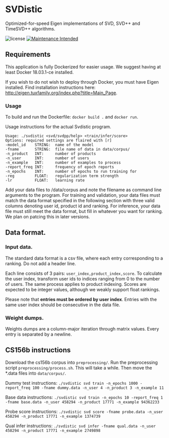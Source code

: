 # SVDistic
Optimized-for-speed Eigen implementations of SVD, SVD++ and TimeSVD++ algorithms.

![license](https://img.shields.io/github/license/mashape/apistatus.svg)
[![Maintenance Intended](http://maintained.tech/badge.svg)](http://maintained.tech/) 
## Requirements
This application is fully Dockerized for easier usage. We suggest having at least Docker 18.03.1-ce installed.

If you wish to do not wish to deploy through Docker, you must have Eigen installed.
Find installation instructions here:
<http://eigen.tuxfamily.org/index.php?title=Main_Page>.

### Usage
To build and run the Dockerfile: `docker build .` and `docker run`.

Usage instructions for the actual Svdistic program.
```
Usage: ./svdistic <svd/svdpp/help> <train/infer/score>
Options: required settings are flaired with [r]
-model_id    STRING:  name of the model
-fname       STRING:  file name of data in data/corpus/
-n_product   INT:     number of products
-n_user      INT:     number of users
-n_example   INT:     number of examples to process
-report_freq INT:     frequency of epoch reports
-n_epochs    INT:     number of epochs to run training for
-reg         FLOAT:   regularization term strength
-lr          FLOAT:   learning rate
```

Add your data files to /data/corpus and note the filename as command line arguments to the program. For training and validation, your data files must match the data format specified in the following section with three valid columns denoting user id, product id and ranking. For inference, your data file must still meet the data format, but fill in whatever you want for ranking. We plan on patcing this in later versions.

## Data format.
### Input data.
The standard data format is a csv file, where each entry corresponding to a ranking.
Do not add a header line.

Each line consists of 3 pairs: `user_index,product_index,score`.
To calculate the user index, transform user ids to indices ranging from 0 to the number of users.
The same process applies to product indexing.
Scores are expected to be integer values, although we weakly support float rankings.

Please note that **entries must be ordered by user index**. Entries with the same user index should be consecutive in the data file.

### Weight dumps.
Weights dumps are a column-major iteration through matrix
values. Every entry is separated by a newline.

## CS156b instructions
Download the cs156b corpus into `preprocessing/`. Run the preprocessing script `preprocessing/process.sh`. This will take a while. Then move the *.data files into `data/corpus/`.

Dummy test instructions:
`./svdistic svd train -n_epochs 1000 -report_freq 100 -fname dummy.data -n_user 4 -n_product 3 -n_example 11`

Base data instructions:
`./svdistic svd train -n_epochs 10 -report_freq 1 -fname base.data -n_user 458294 -n_product 17771 -n_example 94362233`

Probe score instructions:
`./svdistic svd score -fname probe.data -n_user 458294 -n_product 17771 -n_example 1374739`

Qual infer instructions:
`./svdistic svd infer -fname qual.data -n_user 458294 -n_product 17771 -n_example 2749898`

